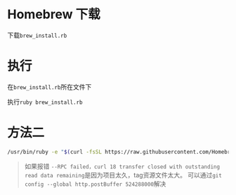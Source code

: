 # Homebrew 下载

下载`brew_install.rb`

# 执行

在`brew_install.rb`所在文件下

执行`ruby brew_install.rb`

# 方法二

```sh
/usr/bin/ruby -e "$(curl -fsSL https://raw.githubusercontent.com/Homebrew/install/master/install)"
```

> 如果报错 `--RPC failed，curl 18 transfer closed with outstanding read data remaining`是因为项目太久，tag资源文件太大。
可以通过`git config --global http.postBuffer 524288000`解决
